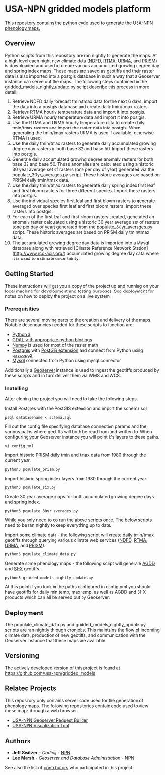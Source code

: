 # USA-NPN gridded models platform

This repository contains the python code used to generate the [USA-NPN phenology maps.](https://www.usanpn.org/data/phenology_maps) 

## Overview
Python scripts from this repository are ran nightly to generate the maps. At a high level each night new climate data ([NDFD](http://www.nws.noaa.gov/ndfd/), [RTMA](http://www.nco.ncep.noaa.gov/pmb/products/rtma/), [URMA](http://www.nco.ncep.noaa.gov/pmb/products/rtma/#URMA), and [PRISM](http://prism.oregonstate.edu/)) is downloaded and used to create various accumulated growing degree day and spring index maps. These maps are saved as geotiffs and their raster data is also imported into a postgis database in such a way that a Geoserver instance can serve out the maps. The following steps contained in the gridded_models_nightly_update.py script describe this process in more detail.

1. Retrieve NDFD daily forecast tmin/tmax data for the next 6 days, import the data into a postgis database and create daily tmin/tmax rasters.
2. Retrieve RTMA hourly temperature data and import it into postgis.
3. Retrieve URMA hourly temperature data and import it into postgis.
4. Use the RTMA and URMA hourly temperature data to create daily tmin/tmax rasters and import the raster data into postgis. When generating the tmin/tmax rasters URMA is used if available, otherwise RTMA is used.
5. Use the daily tmin/tmax rasters to generate daily accumulated growing degree day rasters in both base 32 and base 50. Import these rasters into postgis.
6. Generate daily accumulated growing degree anomaly rasters for both base 32 and base 50. These anomalies are calculated using a historic 30 year average set of rasters (one per day of year) generated via the populate_30yr_averages.py script. These historic averages are based on PRISM daily tmin/tmax data.
7. Use the daily tmin/tmax rasters to generate daily spring index first leaf and first bloom rasters for three different species. Import these rasters into postgis.
8. Use the individual species first leaf and first bloom rasters to generate averaged over species first leaf and first bloom rasters. Import these rasters into postgis.
9. For each of the first leaf and first bloom rasters created, generated an anomaly raster calculated using a historic 30 year average set of rasters (one per day of year) generated from the populate_30yr_averages.py script. These historic averages are based on PRISM daily tmin/tmax data.
10. The accumulated growing degree day data is imported into a Mysql database along with retrieved [Climate Reference Network Station] (http://www.rcc-acis.org/) accumulated growing degree day data where it is used to estimate uncertainty.

## Getting Started

These instructions will get you a copy of the project up and running on your local machine for development and testing purposes. See deployment for notes on how to deploy the project on a live system.

### Prerequisities

There are several moving parts to the creation and delivery of the maps. Notable dependancies needed for these scripts to function are:

* [Python 3](https://www.python.org/downloads/)
* [GDAL with appropriate python bindings](http://gdal.org/)
* [Numpy](http://www.numpy.org/) is used for most of the raster math
* [Postgres](https://www.postgresql.org/) with [PostGIS extension](http://postgis.net/) and connect from Python using [psycopg2](http://initd.org/psycopg/)
* [Mysql](https://www.mysql.com/) connected from Python using mysql.connector

Additionally a [Geoserver](http://geoserver.org/) instance is used to ingest the geotiffs produced by these scripts and in turn deliver them via WMS and WCS.

### Installing

After cloning the project you will need to take the following steps.

Install Postgres with the PostGIS extension and import the schema.sql

```
psql databasename < schema.sql
```

Fill out the config file specifying database connection params and the various paths where geotiffs will both be read from and written to. When configuring your Geoserver instance you will point it's layers to these paths.

```
vi config.yml
```

Import historic [PRISM](http://prism.oregonstate.edu/) daily tmin and tmax data from 1980 through the current year.

```
python3 populate_prism.py
```

Import historic spring index layers from 1980 through the current year.

```
python3 populate_six.py
```

Create 30 year average maps for both accumulated growing degree days and spring index.

```
python3 populate_30yr_averages.py
```

While you only need to do run the above scripts once. The below scripts need to be ran nightly to keep everything up to date.

Import some climate data - the following script will create daily tmin/tmax geotiffs through querying various climate web services ([NDFD](http://www.nws.noaa.gov/ndfd/), [RTMA](http://www.nco.ncep.noaa.gov/pmb/products/rtma/), [URMA](http://www.nco.ncep.noaa.gov/pmb/products/rtma/#URMA), and [PRISM](http://prism.oregonstate.edu/)).

```
python3 populate_climate_data.py
```

Generate some phenology maps - the following script will generate [AGDD](https://www.usanpn.org/data/agdd_maps) and [SI-X](https://www.usanpn.org/data/spring_indices) geotiffs.

```
python3 gridded_models_nightly_update.py
```

At this point if you look in the paths configured in config.yml you should have geotiffs for daily min temp, max temp, as well as AGDD and SI-X products which can all be served out by Geoserver.


## Deployment

The populate_climate_data.py and gridded_models_nightly_update.py scripts are ran nightly through cronjobs. This maintains the flow of incoming climate data, production of new geotiffs, and communication with the Geoserver instance that these maps are available.


## Versioning

The actively developed version of this project is found at https://github.com/usa-npn/gridded_models


## Related Projects

This repository only contains server code used for the generation of phenology maps. The following repositories contain code used to view these maps through a web browser.

* [USA-NPN Geoserver Request Builder](https://github.com/usa-npn/geoserver-request-builder)
* [USA-NPN Visualization Tool](https://github.com/usa-npn/npn-viz-tool)

## Authors

* **Jeff Switzer** - *Coding* - [NPN](https://github.com/usa-npn)
* **Lee Marsh** - *Geoserver and Database Administration* - [NPN](https://github.com/usa-npn)

See also the list of [contributors](https://www.usanpn.org/about/staff) who participated in this project.
